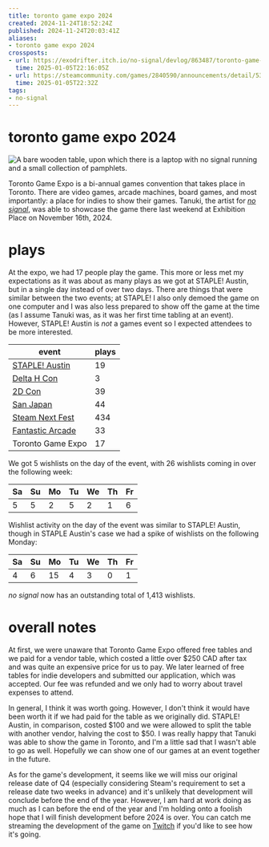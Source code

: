 ```yaml
---
title: toronto game expo 2024
created: 2024-11-24T18:52:24Z
published: 2024-11-24T20:03:41Z
aliases:
- toronto game expo 2024
crossposts:
- url: https://exodrifter.itch.io/no-signal/devlog/863487/toronto-game-expo-2024
  time: 2025-01-05T22:16:05Z
- url: https://steamcommunity.com/games/2840590/announcements/detail/530960814475051572
  time: 2025-01-05T22:32Z
tags:
- no-signal
---
```


# toronto game expo 2024

![A bare wooden table, upon which there is a laptop with no signal running and a small collection of pamphlets.](20241124185224.png)

Toronto Game Expo is a bi-annual games convention that takes place in Toronto. There are video games, arcade machines, board games, and most importantly: a place for indies to show their games. Tanuki, the artist for _[no signal](../press-kits/no-signal.md)_, was able to showcase the game there last weekend at Exhibition Place on November 16th, 2024.

# plays

At the expo, we had 17 people play the game. This more or less met my expectations as it was about as many plays as we got at STAPLE! Austin, but in a single day instead of over two days. There are things that were similar between the two events; at STAPLE! I also only demoed the game on one computer and I was also less prepared to show off the game at the time (as I assume Tanuki was, as it was her first time tabling at an event). However, STAPLE! Austin is _not_ a games event so I expected attendees to be more interested.

| event | plays |
|---|---|
| [STAPLE! Austin](20240415180849.md) | 19 |
| [Delta H Con](20240716080346.md) | 3 |
| [2D Con](20240919200017.md) | 39 |
| [San Japan](20240919203503.md) | 44 |
| [Steam Next Fest](20241021211115.md) | 434 |
| [Fantastic Arcade](20241106041719.md) | 33 |
| Toronto Game Expo | 17 |

We got 5 wishlists on the day of the event, with 26 wishlists coming in over the following week:

| Sa | Su | Mo | Tu | We | Th | Fr |
|----|----|----|----|----|----|----|
|  5 |  5 |  2 |  5 |  2 |  1 |  6 |

Wishlist activity on the day of the event was similar to STAPLE! Austin, though in STAPLE Austin's case we had a spike of wishlists on the following Monday:

| Sa | Su | Mo | Tu | We | Th | Fr |
|----|----|----|----|----|----|----|
|  4 |  6 | 15 |  4 |  3 |  0 |  1 |

_no signal_ now has an outstanding total of 1,413 wishlists.

# overall notes

At first, we were unaware that Toronto Game Expo offered free tables and we paid for a vendor table, which costed a little over \$250 CAD after tax and was quite an expensive price for us to pay. We later learned of free tables for indie developers and submitted our application, which was accepted. Our fee was refunded and we only had to worry about travel expenses to attend.

In general, I think it was worth going. However, I don't think it would have been worth it if we had paid for the table as we originally did. STAPLE! Austin, in comparison, costed \$100 and we were allowed to split the table with another vendor, halving the cost to \$50. I was really happy that Tanuki was able to show the game in Toronto, and I'm a little sad that I wasn't able to go as well. Hopefully we can show one of our games at an event together in the future.

As for the game's development, it seems like we will miss our original release date of Q4 (especially considering Steam's requirement to set a release date two weeks in advance) and it's unlikely that development will conclude before the end of the year. However, I am hard at work doing as much as I can before the end of the year and I'm holding onto a foolish hope that I will finish development before 2024 is over. You can catch me streaming the development of the game on [Twitch](https://www.twitch.tv/exodrifter_) if you'd like to see how it's going.
